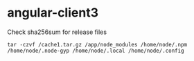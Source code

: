 # angular-client3

Check sha256sum for release files

`tar -czvf /cache1.tar.gz /app/node_modules /home/node/.npm /home/node/.node-gyp /home/node/.local /home/node/.config`
